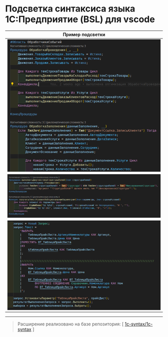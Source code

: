 # Подсветка синтаксиса языка 1С:Предприятие (BSL) для vscode

|Пример подсветки|
|---|
|![Общий пример](./images/syntaxes_example.png)|
|![Шаблоны строк](./images/syntaxes_example_str_pattern.png)|
|![Запросы в bsl](./images/syntaxes_example_query2.png)|

---

> Расширение реализовано на базе репозитория: [ [1c-syntax/1c-syntax](https://github.com/1c-syntax/1c-syntax) ]
